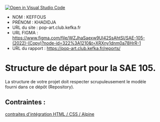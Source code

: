 [![Open in Visual Studio Code](https://classroom.github.com/assets/open-in-vscode-c66648af7eb3fe8bc4f294546bfd86ef473780cde1dea487d3c4ff354943c9ae.svg)](https://classroom.github.com/online_ide?assignment_repo_id=9707733&assignment_repo_type=AssignmentRepo)
- NOM : KEFFOUS
- PRÉNOM : KHADIDJA
- URL du site : pop-art.club.kefka.fr
- URL FIGMA : https://www.figma.com/file/WZJhaSaexw9Ul42SsAhtSl/SAE-105-(2022)-(Copy)?node-id=322%3A1210&t=XRXny1dnm0a78HrR-1
- URL du rapport : https://pop-art.club.kefka.fr/reports/

# Structure de départ pour la SAE 105.

La structure de votre projet doit respecter scrupuleusement le modèle fourni dans ce dépôt (Repository).

## Contraintes :
[contraites d'intégration HTML / CSS / Alpine](https://moodle.univ-fcomte.fr/mod/page/view.php?id=645799)
